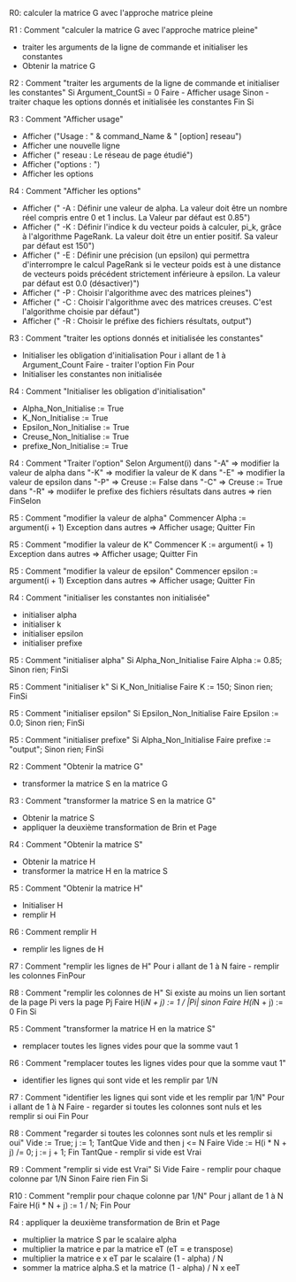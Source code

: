R0: calculer la matrice G avec l'approche matrice pleine

R1 : Comment "calculer la matrice G avec l'approche matrice pleine"
 -  traiter les arguments de la ligne de commande et initialiser les constantes
 -  Obtenir la matrice G

R2 : Comment "traiter les arguments de la ligne de commande et initialiser les constantes"
    Si Argument_CountSi = 0 Faire
        - Afficher usage
    Sinon
        - traiter chaque les options donnés et initialisée les constantes
    Fin Si

R3 : Comment "Afficher usage"
 -  Afficher ("Usage : " & command_Name & " [option] reseau")
 -  Afficher une nouvelle ligne
 -  Afficher ("    reseau : Le réseau de page étudié")
 -  Afficher ("options : ")
 -  Afficher les options

R4 : Comment "Afficher les options"
 -  Afficher (" -A <valeur> : Définir une valeur de alpha. La valeur doit être un nombre réel compris entre 0 et 1 inclus. La Valeur par défaut est 0.85")
 -  Afficher (" -K <valeur> : Définir l'indice k du vecteur poids à calculer, pi_k, grâce à l'algorithme PageRank. La valeur doit être un entier positif. Sa valeur par défaut est 150")
 -  Afficher (" -E <valeur> : Définir une précision (un epsilon) qui permettra d'interrompre le calcul PageRank si le vecteur poids est à une distance de vecteurs poids précédent strictement inférieure à epsilon. La valeur par défaut est 0.0 (désactiver)")
 -  Afficher (" -P          : Choisir l'algorithme avec des matrices pleines")
 -  Afficher (" -C          : Choisir l'algorithme avec des matrices creuses. C'est l'algorithme choisie par défaut")
 -  Afficher (" -R <prefixe>: Choisir le préfixe des fichiers résultats, output")

R3 : Comment "traiter les options donnés et initialisée les constantes"
 -  Initialiser les obligation d'initialisation
    Pour i allant de 1 à Argument_Count Faire
        - traiter l'option
    Fin Pour
 -  Initialiser les constantes non initialisée

R4 : Comment "Initialiser les obligation d'initialisation"
 -  Alpha_Non_Initialise := True
 -  K_Non_Initialise := True
 -  Epsilon_Non_Initialise := True
 -  Creuse_Non_Initialise := True
 -  prefixe_Non_Initialise := True

R4 : Comment "Traiter l'option"
    Selon Argument(i)
        dans "-A" => modifier la valeur de alpha
        dans "-K" => modifier la valeur de K
        dans "-E" => modifier la valeur de epsilon
        dans "-P" => Creuse := False
        dans "-C" => Creuse := True
        dans "-R" => modiifer le prefixe des fichiers résultats
        dans autres => rien
    FinSelon

R5 : Comment "modifier la valeur de alpha"
    Commencer
        Alpha := argument(i + 1)
    Exception
        dans autres => Afficher usage; Quitter
    Fin


R5 : Comment "modifier la valeur de K"
    Commencer
        K := argument(i + 1)
    Exception
        dans autres => Afficher usage; Quitter
    Fin

R5 : Comment "modifier la valeur de epsilon"
    Commencer
        epsilon := argument(i + 1)
    Exception
        dans autres => Afficher usage; Quitter
    Fin

R4 : Comment "initialiser les constantes non initialisée"
 -  initialiser alpha
 -  initialiser k
 -  initialiser epsilon
 -  initialiser prefixe

R5 : Comment "initialiser alpha"
    Si Alpha_Non_Initialise Faire
        Alpha := 0.85;
    Sinon
        rien;
    FinSi

R5 : Comment "initialiser k"
    Si K_Non_Initialise Faire
        K := 150;
    Sinon
        rien;
    FinSi

R5 : Comment "initialiser epsilon"
    Si Epsilon_Non_Initialise Faire
        Epsilon := 0.0;
    Sinon
        rien;
    FinSi

R5 : Comment "initialiser prefixe"
    Si Alpha_Non_Initialise Faire
        prefixe := "output";
    Sinon
        rien;
    FinSi

R2 : Comment "Obtenir la matrice G"
 -  transformer la matrice S en la matrice G

R3 : Comment "transformer la matrice S en la matrice G"
 -  Obtenir la matrice S
 -  appliquer la deuxième transformation de Brin et Page

R4 : Comment "Obtenir la matrice S"
 -  Obtenir la matrice H
 -  transformer la matrice H en la matrice S

R5 : Comment "Obtenir la matrice H"
 -  Initialiser H
 -  remplir H
 
R6 : Comment remplir H
 -  remplir les lignes de H

R7 : Comment "remplir les lignes de H"
    Pour i allant de 1 à N faire
        - remplir les colonnes
    FinPour


R8 : Comment "remplir les colonnes de H"
    Si existe au moins un lien sortant de la page Pi vers la page Pj Faire
        H(i*N + j) := 1 / |Pi|
    sinon Faire
        H(i*N + j) := 0
    Fin Si

R5 : Comment "transformer la matrice H en la matrice S"
 -  remplacer toutes les lignes vides pour que la somme vaut 1

R6 : Comment "remplacer toutes les lignes vides pour que la somme vaut 1"
 - identifier les lignes qui sont vide et les remplir par 1/N

R7 : Comment "identifier les lignes qui sont vide et les remplir par 1/N"
    Pour i allant de 1 à N Faire
        - regarder si toutes les colonnes sont nuls et les remplir si oui
    Fin Pour

R8 : Comment "regarder si toutes les colonnes sont nuls et les remplir si oui"
    Vide := True;
    j := 1;
    TantQue Vide and then j <= N Faire
        Vide := H(i * N + j) /= 0;
        j := j + 1;
    Fin TantQue
    - remplir si vide est Vrai

R9 : Comment "remplir si vide est Vrai"
    Si Vide Faire
        - remplir pour chaque colonne par 1/N
    Sinon Faire
        rien 
    Fin Si

R10 : Comment "remplir pour chaque colonne par 1/N"
    Pour j allant de 1 à N Faire
        H(i * N + j) := 1 / N;
    Fin Pour

R4 : appliquer la deuxième transformation de Brin et Page
 -  multiplier la matrice S par le scalaire alpha
 -  multiplier la matrice e par la matrice eT (eT = e transpose)
 -  multiplier la matrice e x eT par le scalaire (1 - alpha) / N 
 -  sommer la matrice alpha.S et la matrice (1 - alpha) / N x eeT
